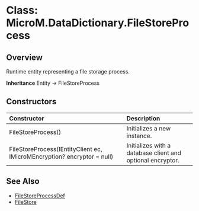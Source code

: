# Class: MicroM.DataDictionary.FileStoreProcess
## Overview
Runtime entity representing a file storage process.

**Inheritance**
Entity<FileStoreProcessDef> -> FileStoreProcess

## Constructors
| Constructor | Description |
|:------------|:-------------|
| FileStoreProcess() | Initializes a new instance. |
| FileStoreProcess(IEntityClient ec, IMicroMEncryption? encryptor = null) | Initializes with a database client and optional encryptor. |

## See Also
- [FileStoreProcessDef](../FileStoreProcessDef/index.md)
- [FileStore](../FileStore/index.md)
